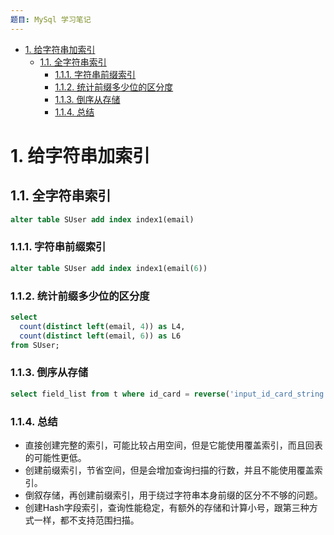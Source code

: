 ```yaml
---
题目: MySql 学习笔记
---
```


<!-- TOC -->

- [1. 给字符串加索引](#1-给字符串加索引)
    - [1.1. 全字符串索引](#11-全字符串索引)
        - [1.1.1. 字符串前缀索引](#111-字符串前缀索引)
        - [1.1.2. 统计前缀多少位的区分度](#112-统计前缀多少位的区分度)
        - [1.1.3. 倒序从存储](#113-倒序从存储)
        - [1.1.4. 总结](#114-总结)

<!-- /TOC -->

# 1. 给字符串加索引
## 1.1. 全字符串索引
```sql
alter table SUser add index index1(email)
```

### 1.1.1. 字符串前缀索引
```sql
alter table SUser add index index1(email(6))
```

### 1.1.2. 统计前缀多少位的区分度
```sql
select 
  count(distinct left(email, 4)) as L4,
  count(distinct left(email, 6)) as L6
from SUser;
```

### 1.1.3. 倒序从存储
```sql
select field_list from t where id_card = reverse('input_id_card_string')
```

### 1.1.4. 总结
+ 直接创建完整的索引，可能比较占用空间，但是它能使用覆盖索引，而且回表的可能性更低。
+ 创建前缀索引，节省空间，但是会增加查询扫描的行数，并且不能使用覆盖索引。
+ 倒叙存储，再创建前缀索引，用于绕过字符串本身前缀的区分不不够的问题。
+ 创建Hash字段索引，查询性能稳定，有额外的存储和计算小号，跟第三种方式一样，都不支持范围扫描。